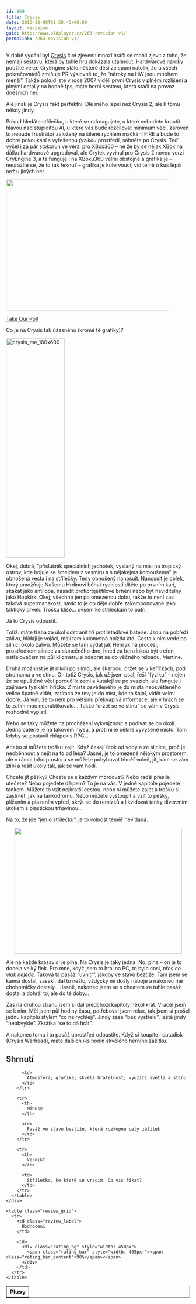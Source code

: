 ```yaml
---
id: 859
title: Crysis
date: 2013-12-08T01:58:46+00:00
layout: revision
guid: http://www.oldplayer.cz/263-revision-v1/
permalink: /263-revision-v1/
---
```

V době vydání byl [Crysis](http://www.xzone.cz/nahledgame.php3?idg=1737) čiré zjevení: mnozí hráči se mohli zjevit z toho, že nemají sestavu, která by tuhle hru dokázala utáhnout. Hardwarové nároky použité verze CryEngine stále některé děsí ze spaní natolik, že u všech pokračovatelů zmiňuje PR výslovně to, že &#8220;nároky na HW jsou mnohem menší&#8221;. Takže pokud jste v roce 2007 viděli první Crysis v plném rozlišení a plnými detaily na hodně fps, máte herní sestavu, která stačí na provoz dnešních her.

<!--more-->

Ale jinak je Crysis fakt perfektní. Dle mého lepší než Crysis 2, ale k tomu někdy jindy.

Pokud hledáte střílečku, u které se odreagujete, u které nebudete kroutit hlavou nad stupiditou AI, u které vás bude rozčilovat minimum věcí, zároveň to nebude frustrátor založený na šíleně rychlém mačkání FIRE a bude to dobré pokoukání s vyřešenou _fyzikou_ prostředí, sáhněte po Crysis. Teď vyšel i za pár stokorun ve verzi pro XBox360 &#8211; ne že by se nějak XBox na dálku hardwarově upgradoval, ale Crytek vyvinul pro Crysis 2 novou verzi CryEngine 3, a ta funguje i na XBoxu360 velmi obstojně a grafika je &#8211; neurazíte se, že to tak řeknu? &#8211; grafika je kulervoucí; viditelně o kus lepší než u jiných her.

[<img class="aligncenter size-full wp-image-272" title="Crysis_lighting" alt="" src="http://www.oldplayer.cz/wp-content/uploads/2013/05/Crysis_lighting.jpg" width="447" height="358" />](http://www.oldplayer.cz/wp-content/uploads/2013/05/Crysis_lighting.jpg)

<a name="pd_a_5602661"></a> 

<div class="PDS_Poll" id="PDI_container5602661" style="display:inline-block;">
</div>

<div id="PD_superContainer">
</div>

<noscript>
  <a href="http://polldaddy.com/poll/5602661">Take Our Poll</a>
</noscript>

Co je na Crysis tak úžasného (kromě té grafiky)?

<div class="alignright">
  <a href="http://www.xzone.cz/nahledgame.php3?idg=2541&a_aid=gamer&a_bid=670fddc1" target="_top"><img title="crysis_me_160x600" alt="crysis_me_160x600" src="http://www.oldplayer.cz/wp-content/uploads/2013/05/crysis_me_160x600.jpg" width="160" height="600" /></a><img style="border: 0" alt="" src="http://www.oldplayer.cz/wp-content/uploads/2013/05/imp.phpa_aidgamerampa_bid670fddc1" width="1" height="1" />
</div>

Okej, dobrá, &#8220;příslušník speciálních jednotek, vyslaný na misi na tropický ostrov, kde bojuje se šmejdem z vesmíru a s nějakejma komoušema&#8221; je obnošená vesta i na střílečky. Tedy obnošený nanosuit. Nanosuit je oblek, který umožňuje Našemu Hrdinovi běhat rychlostí dítěte po prvním kari, skákat jako antilopa, nasadit protiprojektilové brnění nebo být neviditelný jako Hopkirk. Okej, všechno jen po omezenou dobu, takže to není zas taková supermanskost, navíc to je do děje dobře zakomponované jako taktický prvek. Trošku klišé&#8230; ovšem ke střílečkám to patří.

Já to Crysis odpustil.

Totiž: máte třeba za úkol odstranit tři protiletadlové baterie. Jsou na pobřeží zálivu, hlídají je vojáci, mají tam kulometná hnízda atd. Cesta k nim vede po silnici okolo zálivu. Můžete se tam vydat jak Henryk na procesí, prostředkem silnice za slunečného dne, hned za benzínkou být trefen ostřelovačem na půl kilometru a odebrat se do věčného reloadu, Martine.

Druhá možnost je jít nikoli po silnici, ale škarpou, držet se v keříčkách, pod stromama a ve stínu. On totiž Crysis, jak už jsem psal, řeší &#8220;fyziku&#8221; &#8211; nejen že se upuštěné věci poroučí k zemi a kutálejí se po svazích, ale funguje i zajímavá fyzikální hříčka: Z místa osvětleného je do místa neosvětleného velice špatně vidět, zatímco ze tmy je do míst, kde to šajní, vidět velmi dobře. Já vím, že to není pro většinu překvapivá informace, ale v hrách se to zatím moc nepraktikovalo&#8230; Takže &#8220;držet se ve stínu&#8221; se vám v Crysis rozhodně vyplatí.

Nebo se taky můžete na procházení vykvajznout a podívat se po okolí. Jedna baterie je na takovém mysu, a proti ní je pěkné vyvýšené místo. Tam kdyby se postavil chlápek s RPG&#8230;

Anebo si můžete trošku zajít. Když čekají útok od vody a ze silnice, proč je neoběhnout a nejít na to od lesa? Jasně, je to omezené nějakým prostorem, ale v rámci toho prostoru se můžete pohybovat téměř volně, jít, kam se vám zlíbí a řešit úkoly tak, jak se vám hodí.

Chcete jít pěšky? Chcete se s každým mordovat? Nebo radši přesile utečete? Nebo pojedete džípem? To je na vás. V jedné kapitole pojedete tankem. Můžete to vzít nejkratší cestou, nebo si můžete zajet a trošku si zastřílet, jak na tankodromu. Nebo můžete vystoupit a vzít to pěšky, plížením a plazením vpřed, skrýt se do remízků a likvidovat tanky diverzním útokem s plastickou trhavinou&#8230;

Na to, že jde &#8220;jen o střílečku&#8221;, je to volnost téměř nevídaná.

<p style="text-align: center">
  <a href="http://www.oldplayer.cz/wp-content/uploads/2013/05/Crysis_Engine.png"><img class="aligncenter size-full wp-image-273" title="Crysis_Engine" alt="" src="http://www.oldplayer.cz/wp-content/uploads/2013/05/Crysis_Engine.png" width="459" height="345" /></a>
</p>

Ale na každé krasavici je piha. Na Crysis je taky jedna. No, piha &#8211; on je to docela velký flek. Pro mne, když jsem to hrál na PC, to bylo cosi, _přes co vlak nejede_. Taková ta pasáž &#8220;uvnitř&#8221;, jakoby ve stavu beztíže. Tam jsem se kamsi dostal, zasekl, dál to nešlo, vždycky mi došly náboje a nakonec mě chobotničky dostaly&#8230; Jasně, nakonec jsem se s cheatem za tuhle pasáž dostal a dohrál to, ale do té doby&#8230;

Zas na druhou stranu jsem si dal předchozí kapitoly několikrát. Vracel jsem se k nim. Měl jsem půl hodiny času, potřeboval jsem relax, tak jsem si prošel jednu kapitolu stylem &#8220;co nejrychleji&#8221;. Jindy zase &#8220;bez výstřelu&#8221;, ještě jindy &#8220;neobvykle&#8221;. Zkrátka &#8220;se to dá hrát&#8221;.

A nakonec tomu i tu pasáž uprostřed odpustíte. Když si koupíte i datadisk (Crysis Warhead), máte dalších iks hodin skvělého herního zážitku.

<a name="review"></a>

<div class="review">
  <h2>
    Shrnutí
  </h2>
  
  <div class="mainbox">
    <div class="procons">
      <table border="1">
        <tr>
          <th>
            Plusy
          </th>
          
          <td>
            Atmosféra; grafika; skvělá hratelnost; využití světla a stínu
          </td>
        </tr>
        
        <tr>
          <th>
            Mínusy
          </th>
          
          <td>
            Pasáž ve stavu beztíže, která rozkopne celý zážitek
          </td>
        </tr>
        
        <tr>
          <th>
            Verdikt
          </th>
          
          <td>
            Střílečka, ke které se vracím. Co víc říkat?
          </td>
        </tr>
      </table>
    </div>
    
    <table class="review_grid">
      <tr>
        <td class="review_label">
          Hodnocení
        </td>
        
        <td>
          <div class="rating_bg" style="width: 450px">
            <span class="rating_bar" style="width: 405px;"><span class="rating_bar_content">90%</span></span>
          </div>
        </td>
      </tr>
    </table>
  </div>
</div>

<div id="google_plus_one">
  <g:plusone></g:plusone>
</div>

<div id="fb_send_like">
</div>